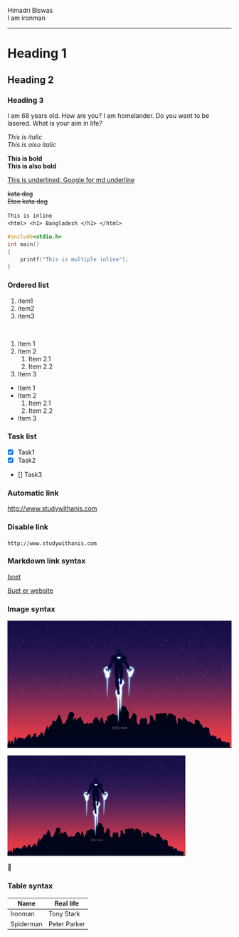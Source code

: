 <!--Mardown tutorial-->
Himadri Biswas  
I am ironman

---
# Heading 1
## Heading 2
### Heading 3

<p>I am 68 years old. How are you? I am homelander. Do you want to be lasered. What is your aim in life?</p>

<i>This is italic</i>  
_This is also italic_

<b>This is bold</b>  
__This  is also bold__

<u>This is underlined. Google for md underline</u>

<del> kata dag</del>  
~~Etao kata dag~~

`This is inline`  
`<html> <h1> Bangladesh </h1> </html>`  

```c
#include<stdio.h>
int main()
{
    printf("This is multiple inline");
}
```
### Ordered list
<ol>
<li>item1</li>
<li>item2</li>
<li>item3</li>
</ol>

</br>

1. Item 1
2. Item 2
    1. Item 2.1  
    2. Item 2.2
3. Item 3

- Item 1
- Item 2
    1. Item 2.1  
    2. Item 2.2
- Item 3

### Task list

- [x] Task1
- [x] Task2
- [] Task3

### Automatic link
http://www.studywithanis.com

### Disable link
`http://www.studywithanis.com`

### Markdown link syntax
[boet](http://www.buet.ac.bd)

<!---This is kind of macro, for link--->
[boetwebsite]: http://www.buet.ac.bd

[Buet er website][boetwebsite]

### Image syntax
![altText](images/ironman.jpg)

<img src="images/ironman.jpg" width="400" title= "iron heart">

🫥

### Table syntax

|Name|Real life|
|-----|-----|
|Ironman|Tony Stark|
|Spiderman|Peter Parker|












